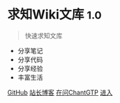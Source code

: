 # 求知Wiki文库 <small>1.0</small>

> 快速求知文库

- 分享笔记
- 分享代码
- 分享经验
- 丰富生活

[GitHub](https://www.github.com)
[站长博客](https://www.cnblogs.com/Dunsdeo)
[在问ChantGTP](https://www.zaiwen.top/#/chat/working-edition)
[进入](README.md)